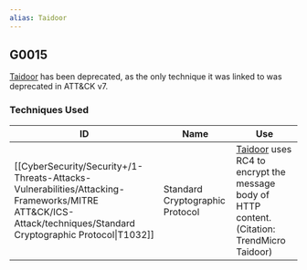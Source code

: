 ```yaml
---
alias: Taidoor
---
```


## G0015

[Taidoor](https://attack.mitre.org/groups/G0015) has been deprecated, as the only technique it was linked to was deprecated in ATT&CK v7.


### Techniques Used

| ID | Name | Use |
| --- | --- | --- |
| [[CyberSecurity/Security+/1-Threats-Attacks-Vulnerabilities/Attacking-Frameworks/MITRE ATT&CK/ICS-Attack/techniques/Standard Cryptographic Protocol\|T1032]] | Standard Cryptographic Protocol | [Taidoor](https://attack.mitre.org/groups/G0015) uses RC4 to encrypt the message body of HTTP content.(Citation: TrendMicro Taidoor) |
